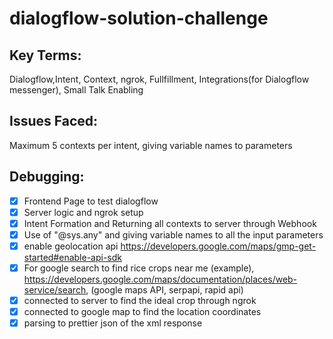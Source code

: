 # dialogflow-solution-challenge

## Key Terms:

Dialogflow,Intent, Context, ngrok, Fullfillment, Integrations(for Dialogflow messenger), Small Talk Enabling

## Issues Faced:

Maximum 5 contexts per intent, giving variable names to parameters

## Debugging:

- [x] Frontend Page to test dialogflow 
- [x] Server logic and ngrok setup
- [x] Intent Formation and Returning all contexts to server through Webhook 
- [x] Use of "@sys.any" and giving variable names to all the input parameters
- [x] enable geolocation api  https://developers.google.com/maps/gmp-get-started#enable-api-sdk
- [x] For google search to find rice crops near me (example), https://developers.google.com/maps/documentation/places/web-service/search, (google maps API, serpapi, rapid api)
- [x] connected to server to find the ideal crop through ngrok
- [x] connected to google map to find the location coordinates
- [x] parsing  to prettier json of the xml response 
